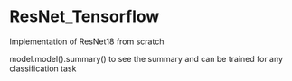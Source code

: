 # ResNet_Tensorflow
Implementation of ResNet18 from scratch  

model.model().summary() to see the summary and can be trained for any classification task 
